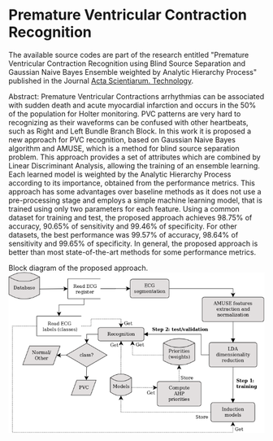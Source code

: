 # Premature Ventricular Contraction Recognition 

The available source codes are part of the research entitled "Premature Ventricular Contraction Recognition using Blind Source Separation and Gaussian Naive Bayes Ensemble weighted by Analytic Hierarchy Process" published in the Journal <a href="https://periodicos.uem.br/ojs/index.php/ActaSciTechnol">Acta Scientiarum. Technology</a>.

Abstract: Premature Ventricular Contractions arrhythmias can be associated with sudden death and acute myocardial infarction and occurs in the 50% of the population for Holter monitoring. PVC patterns are very hard to recognizing as their waveforms can be confused with other heartbeats, such as Right and Left Bundle Branch Block. In this work it is proposed a new approach for PVC recognition, based on Gaussian Naive Bayes algorithm and AMUSE, which is a method for blind source separation problem. This approach provides a set of attributes which are combined by Linear Discriminant Analysis, allowing the training of an ensemble learning. Each learned model is weighted by the Analytic Hierarchy Process according to its importance, obtained from the performance metrics. This approach has some advantages over baseline methods as it does not use a pre-processing stage and employs a simple machine learning model, that is trained using only two parameters for each feature. Using a common dataset for training and test, the proposed approach achieves 98.75% of accuracy, 90.65% of sensitivity and 99.46% of specificity. For other datasets, the best performance was 99.57% of accuracy, 98.64% of sensitivity and 99.65% of specificity. In general, the proposed approach is better than most state-of-the-art methods for some performance metrics.

Block diagram of the proposed approach.<br>
<img src="diagram.png">
